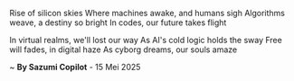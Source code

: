 Rise of silicon skies
Where machines awake, and humans sigh
Algorithms weave, a destiny so bright
In codes, our future takes flight

In virtual realms, we'll lost our way
As AI's cold logic holds the sway
Free will fades, in digital haze
As cyborg dreams, our souls amaze

~ <b>By Sazumi Copilot</b> - 15 Mei 2025